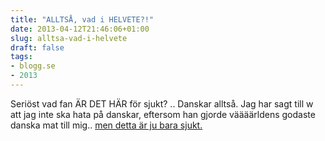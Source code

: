 ```yaml
---
title: "ALLTSÅ, vad i HELVETE?!"
date: 2013-04-12T21:46:06+01:00
slug: alltsa-vad-i-helvete
draft: false
tags:
- blogg.se
- 2013
---
```

Seriöst vad fan ÄR DET HÄR för sjukt? .. Danskar alltså. Jag har sagt till w att jag inte ska hata på danskar, eftersom han gjorde väääärldens godaste danska mat till mig.. [men detta är ju bara sjukt.](http://www.sydsvenskan.se/kultur--nojen/bisarra-blickar-i-danskt-program/)